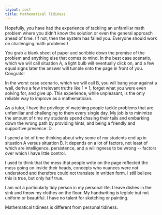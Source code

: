 ```yaml
---
layout: post
title: Mathematical Tidiness
---
```


Hopefully, you have had the experience of tackling an unfamiliar math problem where you didn't know the solution or even the general approach ahead of time. (If not, then the system has failed you.  Everyone should work on challenging math problems!) 

You grab a blank sheet of paper and scribble down the premise of the problem and anything else that comes to mind.  In the best case scenario, which we will call situation A, a light bulb will eventually click on, and a few equal signs later the answer will tumble onto the page in front of you.  Congrats!

In the worst case scenario, which we will call B, you will bang your against a wall, derive a few irrelevant truths like 1 = 1, forget what you were even solving for, and give up.  This experience, while unpleasant, is the only reliable way to improve as a mathematician.

As a tutor, I have the privilege of watching people tackle problems that are unfamiliar and challenging to them every single day.  My job is to minimize the amount of time my students spend chasing their tails and embarking down the wrong path by providing hints, and being a friendly and supportive presence :D.

I spend a lot of time thinking about why some of my students end up in situation A versus situation B.  It depends on a lot of factors, not least of which are intelligence, persistence, and a willingness to be wrong --  factors over which I have little control. 

I used to think that the mess that people write on the page reflected the mess going on inside their heads, concepts who nuances were not understood and therefore could not translate in written form.  I still believe this is true, but only half true.  

I am not a particularly tidy person in my personal life.  I leave dishes in the sink and throw my clothes on the floor.  My handwriting is legible but not uniform or beautiful.  I have no talent for sketching or painting.  

Mathematical tidiness is different from personal tidiness.  
